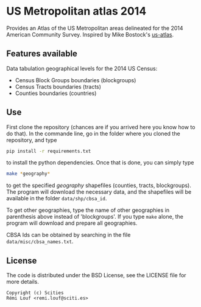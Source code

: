 # US Metropolitan atlas 2014

Provides an Atlas of the US Metropolitan areas delineated for the 2014 American
Community Survey. Inspired by Mike Bostock's [us-atlas](https://github.com/mbostock/us-atlas).



## Features available

Data tabulation geographical levels for the 2014 US Census:

* Census Block Groups boundaries (blockgroups)
* Census Tracts boundaries (tracts)
* Counties boundaries (countries)

## Use

First clone the repository (chances are if you arrived here you know how to do
that). In the commande line, go in the folder where you cloned the repository, and type

```bash
pip install -r requirements.txt
```

to install the python dependencies. Once that is done, you can simply type

```bash
make *geography*
```

to get the specified *geography* shapefiles (counties, tracts, blockgroups). The
program will download the necessary data, and the shapefiles will be available
in the folder `data/shp/cbsa_id`.

To get other geographies, type the name of other geographies in parenthesis
above instead of 'blockgroups'. If you type `make` alone, the program will
download and prepare all geographies.

CBSA Ids can be obtained by searching in the file `data/misc/cbsa_names.txt`.


## License

The code is distributed under the BSD License, see the LICENSE file for more details.

```
Copyright (c) Scities
Rémi Louf <remi.louf@sciti.es>
```
